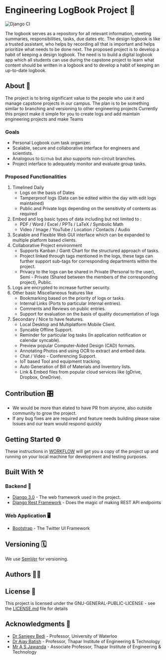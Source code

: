 # Engineering LogBook Project 🔖
![Django CI](https://github.com/EngineerLogbook/logbook/workflows/Django%20CI/badge.svg)

The logbook serves as a repository for all relevant information, meeting summaries, responsibilities, tasks, due dates etc. The design logbook is like a trusted assistant, who helps by recording all that is important and helps prioritize what needs to be done next. The proposed project is to develop a habit of keeping a design logbook. The need is to build a digital logbook app which all students can use during the capstone project to learn what content should be written in a logbook and to develop a habit of keeping an up-to-date logbook.


## About  💫

The project is to bring significant value to the people who use it and manage capstone projects in our campus.
The plan is to be something similar to branching and versioning to other engineering projects 
Currently this project make it simple for you to create logs and add maintain engineering projects and make Teams 
### Goals
* Personal Logbook cum task organizer.
* Scalable, secure and collaborative interface for engineers and scientists.
* Analogous to ```Github``` but also supports non-circuit branches.
* Project interface to adequately monitor and evaluate group tasks.
### Proposed Functionalities
1. Timelined Daily
   * Logs on the basis of Dates
   * Tamperproof logs (Data can be edited within the day with edit logs maintained)
   * Public and Private logs depending on the sensitivity of contents as required
2. Embed and log basic types of data including but not limited to :
   * PDF / Word / Excel / PPTs / LaTeX / Symbolic Math
   * Video / Image / YouTube / Location / Contacts / Audio
3. Scalable and Flexible Web GUI interface which can be expanded to multiple platform based clients.
4. Collaborative Project environment
   * Supports Kanban / Gantt Chart for the structured approach of tasks.
   * Project linked through tags mentioned in the logs, these tags can further support sub-tags for corresponding departments within the project.
   * Privacy to the logs can be shared in Private (Personal to the user), Semi - Private (Shared between the members of the corresponding project), Public.
5. Logs are encrypted to increase further security.
6. Other basic Miscellaneous features like
   * Bookmarking based on the priority of logs or tasks.
   * Internal Links (Ports to particular Internal entries).
   * Comments and Reviews on public entries.
   * Support for evaluation on the basis of quality documentation of logs
7. Secondary / Nice to have features.
   * Local Desktop and Multiplatform Mobile Client.
   * Syncable Offline Support.
   * Reminder for particular log tasks (In application notification or calendar syncable).
   * Preview popular Computer-Aided Design (CAD) formats.
   * Annotating Photos and using OCR to extract and embed data.
   * Chat / Video - Conferencing Support.
   * IoT based Tool and equipment tracking.
   * Auto Generation of Bill of Materials and Inventory lists.
   * Link & Embed files from popular cloud services like (gDrive, Dropbox, OneDrive).

## Contribution 🎛

* We would be more than elated to have PR from anyone, also outside community to grow the project. 
* If any bug fixes are are required and feature needs building please raise Issues and our team would respond quickly

## Getting Started ⚙️

These instructions in [WORKFLOW](WORKFLOW.md) will get you a copy of the project up and running on your local machine for development and testing purposes. 

## Built With ⚒
### Backend 📡
* [Django 3.0](https://www.djangoproject.com) - The web framework used in the project.
* [Django Rest Framework](https://www.django-rest-framework.org) - Does the magic of making REST API endpoints 
### Web Application 🖥
* [Bootstrap](https://getboostrap.com) - The Twitter UI Framework


## Versioning 🗓

We use [SemVer](http://semver.org/) for versioning. 

## Authors ✍🏻

 <!-- NEED to be updated by author's themselves -->

## License 📜

This project is licensed under the GNU-GENERAL-PUBLIC-LICENSE - see the [LICENSE.md](LICENSE.md) file for details

## Acknowledgments 💯

* [Dr Sanjeev Bedi](https://uwaterloo.ca/engineering-ideas-clinic/people-profiles/sanjeev-bedi-peng) - Professor, University of Waterloo 
* [Dr Ajay Batish](http://www.thapar.edu/faculties/view/Dr.-Ajay-Batish/MTQy/Nw==) - Professor, Thapar Institute of Engineering & Technology
* [Mr A S Jawanda](http://thapar.edu/faculties/view/A.-S.-Jawanda/MTU4/MTY=) - Associate Professor, Thapar Institute of Engineering & Technology
